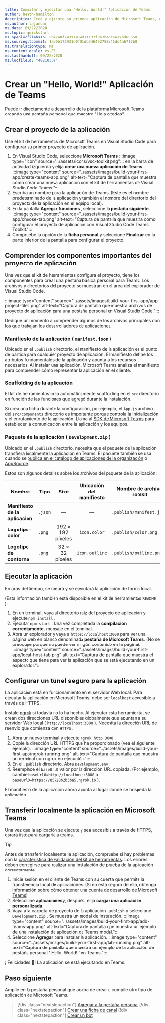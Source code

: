 ```yaml
---
title: Compilar y ejecutar una "Hello, World!" Aplicación de Teams
author: heath-hamilton
description: Cree y ejecute su primera aplicación de Microsoft Teams, una pestaña personal que muestra "Hola a todos".
ms.author: lajanuar
ms.date: 09/22/2020
ms.topic: quickstart
ms.openlocfilehash: 5be2e8f2932a91ed11137f3a7be544e12bd65559
ms.sourcegitcommit: 1aa0b172931d0f81db346452788c41dc4a6717b9
ms.translationtype: MT
ms.contentlocale: es-ES
ms.lasthandoff: 09/22/2020
ms.locfileid: "48210338"
---
```

# <a name="build-a-hello-world-teams-app"></a>Crear un "Hello, World!" Aplicación de Teams

Puede ir directamente a desarrollo de la plataforma Microsoft Teams creando una pestaña personal que muestre "Hola a todos".

## <a name="create-your-app-project"></a>Crear el proyecto de la aplicación

Use el kit de herramientas de Microsoft Teams en Visual Studio Code para configurar su primer proyecto de aplicación.

1. En Visual Studio Code, seleccione **Microsoft Teams** :::image type="icon" source="../assets/icons/vsc-toolkit.png"::: en la barra de actividad izquierda y elija **crear una nueva aplicación de Teams**.
:::image type="content" source="../assets/images/build-your-first-app/create-teams-app.png" alt-text="Captura de pantalla que muestra cómo crear una nueva aplicación con el kit de herramientas de Visual Studio Code Teams.":::
1. Escriba un nombre para la aplicación de Teams. (Este es el nombre predeterminado de la aplicación y también el nombre del directorio del proyecto de la aplicación en el equipo local).
1. En la pantalla **Agregar funciones** , seleccione la **pestaña** **siguiente**.
:::image type="content" source="../assets/images/build-your-first-app/choose-tab.png" alt-text="Captura de pantalla que muestra cómo configurar el proyecto de aplicación con Visual Studio Code Teams Toolkit.":::
1. Compruebe la opción de la **ficha personal** y seleccione **Finalizar** en la parte inferior de la pantalla para configurar el proyecto.

## <a name="understand-important-app-project-components"></a>Comprender los componentes importantes del proyecto de aplicación

Una vez que el kit de herramientas configura el proyecto, tiene los componentes para crear una pestaña básica personal para Teams. Los archivos y directorios del proyecto se muestran en el área del explorador de Visual Studio Code.

:::image type="content" source="../assets/images/build-your-first-app/app-project-files.png" alt-text="Captura de pantalla que muestra archivos de proyecto de aplicación para una pestaña personal en Visual Studio Code.":::

Dedique un momento a comprender algunos de los archivos principales con los que trabajan los desarrolladores de aplicaciones.

### <a name="app-manifest-manifestjson"></a>Manifiesto de la aplicación ( `manifest.json` )

Ubicado en el `.publish` directorio, el manifiesto de la aplicación es el punto de partida para cualquier proyecto de aplicación. El manifiesto define los atributos fundamentales de la aplicación y apunta a los recursos necesarios. Al instalar una aplicación, Microsoft Teams analiza el manifiesto para comprender cómo representar la aplicación en el cliente.

### <a name="app-scaffolding"></a>Scaffolding de la aplicación

El kit de herramientas crea automáticamente scaffolding en el `src` directorio en función de las funciones que agregó durante la instalación.

Si crea una ficha durante la configuración, por ejemplo, el `App.js` archivo del `src/components` directorio es importante porque controla la inicialización y el enrutamiento de la aplicación. Llama al [SDK de Microsoft Teams](../tabs/how-to/using-teams-client-sdk.md) para establecer la comunicación entre la aplicación y los equipos.

### <a name="app-package-developmentzip"></a>Paquete de la aplicación ( `Development.zip` )

Ubicado en el `.publish` directorio, necesita que el paquete de la aplicación [transfiera localmente la aplicación](../concepts/deploy-and-publish/overview.md#upload-your-app-directly) en Teams. El paquete también se usa cuando se [publica en el catálogo de aplicaciones de la organización](../concepts/deploy-and-publish/overview.md#publish-to-your-organizations-app-catalog) o [AppSource](../concepts/deploy-and-publish/appsource/publish.md).

Estos son algunos detalles sobre los archivos del paquete de la aplicación:

|Nombre|Tipo|Size|Ubicación del manifiesto|Nombre de archivo Toolkit|
|---|---|:---:|:---:|-----|
|**Manifiesto de la aplicación**|`.json`| — | — |`.publish/manifest.json`|
|**Logotipo-color**|`.png`|192 &times; 192 píxeles|`icon.color`|`.publish/color.png`|
|**Logotipo de contorno**|`.png`|32 &times; 32 píxeles|`icon.outline`|`.publish/outline.png`|

## <a name="run-your-app"></a>Ejecutar la aplicación

En aras del tiempo, se creará y se ejecutará la aplicación de forma local.

(Esta información también está disponible en el kit de herramientas `README` ).

1. En un terminal, vaya al directorio raíz del proyecto de aplicación y ejecute `npm install` .
1. Ejecutar `npm start` . Una vez completada la **compilación correctamente.** mensaje en el terminal.
1. Abra un explorador y vaya a `https://localhost:3000` para ver una página web en blanco denominada **pestaña de Microsoft Teams**. (No se preocupe porque no puede ver ningún contenido en la página).<br/>
   :::image type="content" source="../assets/images/build-your-first-app/local-host-tab.png" alt-text="Captura de pantalla que muestra el aspecto que tiene para ver la aplicación que se está ejecutando en un explorador.":::

## <a name="set-up-a-secure-tunnel-to-your-app"></a>Configurar un túnel seguro para la aplicación

La aplicación está en funcionamiento en el servidor Web local. Para ejecutar la aplicación en Microsoft Teams, debe ser `localhost` accesible a través de HTTPS.

Instale [ngrok](https://ngrok.com/download) si todavía no lo ha hecho. Al ejecutar esta herramienta, se crean dos direcciones URL disponibles globalmente que apuntan a su servidor Web local ( `http://localhost:3000` ). Necesita la dirección URL de reenvío que comienza con `HTTPS` .

1. Abra un nuevo terminal y ejecute `ngrok http 3000` .
1. Copie la dirección URL HTTPS que ha proporcionado (vea el siguiente ejemplo).
:::image type="content" source="../assets/images/build-your-first-app/ngrok-running.png" alt-text="Captura de pantalla que muestra un terminal con ngrok en ejecución.":::
1. En el `.publish` directorio, Abra `Development.env` .
1. Reemplace el `baseUrl0` valor por la dirección URL copiada. (Por ejemplo, cambie `baseUrl0=http://localhost:3000` a `baseUrl0=https://85528b2b3ba5.ngrok.io` ).

El manifiesto de la aplicación ahora apunta al lugar donde se hospeda la aplicación.

## <a name="sideload-your-app-in-teams"></a>Transferir localmente la aplicación en Microsoft Teams

Una vez que la aplicación se ejecute y sea accesible a través de HTTPS, estará listo para cargarla a teams.

> [!TIP]
> Antes de transferir localmente la aplicación, compruebe si hay problemas con la [característica de validación del kit de herramientas](../concepts/deploy-and-publish/appsource/prepare/submission-checklist.md#teams-app-validation-tool). Los errores deben corregirse para realizar una instalación de prueba de la aplicación correctamente.

1. Inicie sesión en el cliente de Teams con su cuenta que permite la transferencia local de aplicaciones. (Si no está seguro de ello, obtenga información sobre cómo obtener una cuenta de desarrollo de Microsoft [Teams](../build-your-first-app/build-first-app-overview.md#set-up-your-development-account)).
1. Seleccione **aplicaciones**y, después, elija **cargar una aplicación personalizada**.
1. Vaya a la carpeta de proyecto de la aplicación `.publish` y seleccione `Development.zip` . Se muestra un modal de instalación.
:::image type="content" source="../assets/images/build-your-first-app/add-teams-app.png" alt-text="Captura de pantalla que muestra un ejemplo de una instalación de aplicación de Teams modal.":::
1. Seleccione **Agregar** para instalar la aplicación.
:::image type="content" source="../assets/images/build-your-first-app/tab-running.png" alt-text="Captura de pantalla que muestra un ejemplo de la aplicación de pestaña personal ' Hello, World! ' en Teams.":::

¡ Felicidades 🎉! La aplicación se está ejecutando en Teams.

## <a name="next-step"></a>Paso siguiente

Amplíe en la pestaña personal que acaba de crear o compile otro tipo de aplicación de Microsoft Teams.

> [!div class="nextstepaction"]
> [Agregar a la pestaña personal](../build-your-first-app/build-personal-tab.md)
> [!div class="nextstepaction"]
> [Crear una ficha de canal](../build-your-first-app/build-channel-tab.md)
> [!div class="nextstepaction"]
> [Crear un bot](../build-your-first-app/build-bot.md)
